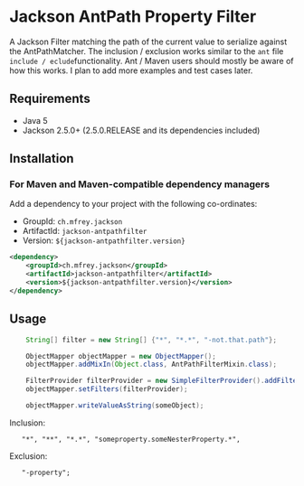
Jackson AntPath Property Filter
===============================

A Jackson Filter matching the path of the current value to serialize against the AntPathMatcher. The inclusion / exclusion works similar to the `ant` file `include / eclude`functionality. Ant / Maven users should mostly be aware of how this works. I plan to add more examples and test cases later.


Requirements
------------

 - Java 5
 - Jackson 2.5.0+ (2.5.0.RELEASE and its dependencies included)


Installation
------------

### For Maven and Maven-compatible dependency managers
Add a dependency to your project with the following co-ordinates:

 - GroupId: `ch.mfrey.jackson`
 - ArtifactId: `jackson-antpathfilter`
 - Version: `${jackson-antpathfilter.version}`

```xml
<dependency>
	<groupId>ch.mfrey.jackson</groupId>
	<artifactId>jackson-antpathfilter</artifactId>
	<version>${jackson-antpathfilter.version}</version>
</dependency>
```

Usage
-----

```java
    String[] filter = new String[] {"*", "*.*", "-not.that.path"};

    ObjectMapper objectMapper = new ObjectMapper();
    objectMapper.addMixIn(Object.class, AntPathFilterMixin.class);

    FilterProvider filterProvider = new SimpleFilterProvider().addFilter("antPathFilter", new AntPathPropertyFilter(filter));
    objectMapper.setFilters(filterProvider);

    objectMapper.writeValueAsString(someObject);
```

Inclusion:

```  
   "*", "**", "*.*", "someproperty.someNesterProperty.*",
```

Exclusion:

```
   "-property";
```
